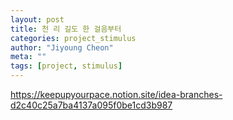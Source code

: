 ```yaml
---
layout: post
title: 천 리 길도 한 걸음부터
categories: project_stimulus
author: "Jiyoung Cheon"
meta: ""
tags: [project, stimulus]
---
```



https://keepupyourpace.notion.site/idea-branches-d2c40c25a7ba4137a095f0be1cd3b987
